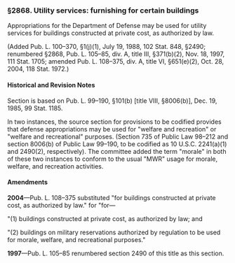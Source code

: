 ### §2868. Utility services: furnishing for certain buildings ###

Appropriations for the Department of Defense may be used for utility services for buildings constructed at private cost, as authorized by law.

(Added Pub. L. 100–370, §1(j)(1), July 19, 1988, 102 Stat. 848, §2490; renumbered §2868, Pub. L. 105–85, div. A, title III, §371(b)(2), Nov. 18, 1997, 111 Stat. 1705; amended Pub. L. 108–375, div. A, title VI, §651(e)(2), Oct. 28, 2004, 118 Stat. 1972.)

#### Historical and Revision Notes ####

Section is based on Pub. L. 99–190, §101(b) [title VIII, §8006(b)], Dec. 19, 1985, 99 Stat. 1185.

In two instances, the source section for provisions to be codified provides that defense appropriations may be used for "welfare and recreation" or "welfare and recreational" purposes. (Section 735 of Public Law 98–212 and section 8006(b) of Public Law 99–190, to be codified as 10 U.S.C. 2241(a)(1) and 2490(2), respectively). The committee added the term "morale" in both of these two instances to conform to the usual "MWR" usage for morale, welfare, and recreation activities.

#### Amendments ####

**2004**—Pub. L. 108–375 substituted "for buildings constructed at private cost, as authorized by law." for "for—

"(1) buildings constructed at private cost, as authorized by law; and

"(2) buildings on military reservations authorized by regulation to be used for morale, welfare, and recreational purposes."

**1997**—Pub. L. 105–85 renumbered section 2490 of this title as this section.
